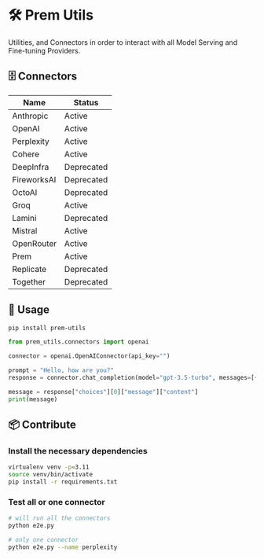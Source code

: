 # 🛠️ Prem Utils

Utilities, and Connectors in order to interact with all Model Serving and Fine-tuning Providers.

## 🗄️ Connectors

| Name        | Status     |
| ----------- | ---------- |
| Anthropic   | Active     |
| OpenAI      | Active     |
| Perplexity  | Active     |
| Cohere      | Active     |
| DeepInfra   | Deprecated |
| FireworksAI | Deprecated |
| OctoAI      | Deprecated |
| Groq        | Active     |
| Lamini      | Deprecated |
| Mistral     | Active     |
| OpenRouter  | Active     |
| Prem        | Active     |
| Replicate   | Deprecated |
| Together    | Deprecated |

## 🤙 Usage

```bash
pip install prem-utils
```

```python
from prem_utils.connectors import openai

connector = openai.OpenAIConnector(api_key="")

prompt = "Hello, how are you?"
response = connector.chat_completion(model="gpt-3.5-turbo", messages=[{"role": "user", "content": prompt}])

message = response["choices"][0]["message"]["content"]
print(message)
```

## 📦 Contribute

### Install the necessary dependencies

```bash
virtualenv venv -p=3.11
source venv/bin/activate
pip install -r requirements.txt
```

### Test all or one connector

```bash
# will run all the connectors
python e2e.py

# only one connector
python e2e.py --name perplexity
```
